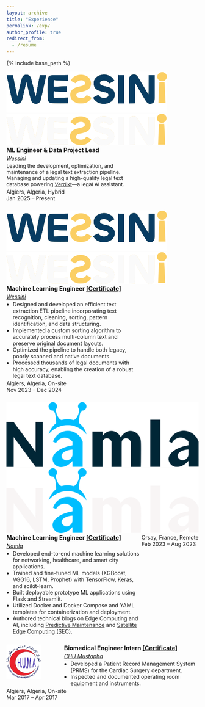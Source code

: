 ```yaml
---
layout: archive
title: "Experience"
permalink: /exp/
author_profile: true
redirect_from:
  - /resume
---
```


{% include base_path %}

<style>
.exp-entry {
  display: flex;
  justify-content: space-between;
  align-items: flex-start;
  margin-bottom: 1.7em;
  flex-wrap: wrap;
}
.exp-details {
  max-width: 70%;
}
.exp-role {
  font-weight: bold;
  font-size: 1.1em;
}
.exp-company {
  margin-top: 0.2em;
  font-style: italic;
}
.exp-desc {
  margin-top: 0.3em;
  font-size: 0.97em;
  margin-bottom: 0.2em;
}
.exp-list {
  margin-top: 0.2em;
  margin-bottom: 0.2em;
  padding-left: 1.2em;
}
</style>

<!-- # Experience -->

<div class="exp-entry">
  <div class="logo-wrapper" aria-label="Wessini">
    <img class="exp-logo logo-light" src="/assets/images/logos/wessini-dark.webp" alt="Wessini Logo">
    <img class="exp-logo logo-dark"  src="/assets/images/logos/wessini-light.webp" alt="Wessini Logo">
  </div>
  <div class="exp-details">
    <div class="exp-role">
      ML Engineer &amp; Data Project Lead
    </div>
    <div class="exp-company">
      <a href="https://www.wessini.co" target="_blank" rel="noopener noreferrer">Wessini</a>
    </div>
    <div class="exp-desc">
      Leading the development, optimization, and maintenance of a legal text extraction pipeline.<br>
      Managing and updating a high-quality legal text database powering <a href="https://www.wessini.co/verdikt" target="_blank" rel="noopener noreferrer">Verdikt</a>—a legal AI assistant.
    </div>
  </div>
  <div class="meta-text">
    Algiers, Algeria, Hybrid<br>
    Jan 2025 – Present
  </div>
</div>

<div class="exp-entry">
  <div class="logo-wrapper" aria-label="Wessini">
    <img class="exp-logo logo-light" src="/assets/images/logos/wessini-dark.webp" alt="Wessini Logo">
    <img class="exp-logo logo-dark"  src="/assets/images/logos/wessini-light.webp" alt="Wessini Logo">
  </div>
  <div class="exp-details">
    <div class="exp-role">
      Machine Learning Engineer
      <a href="https://drive.google.com/file/d/10Cg4OEz2yDeNcuHuq85mjdS7MKGAm4dX/view?usp=drive_link" target="_blank" rel="noopener noreferrer">[Certificate]</a>
    </div>
    <div class="exp-company">
      <a href="https://www.wessini.co" target="_blank" rel="noopener noreferrer">Wessini</a>
    </div>
    <ul class="exp-list">
      <li>Designed and developed an efficient text extraction ETL pipeline incorporating text recognition, cleaning, sorting, pattern identification, and data structuring.</li>
      <li>Implemented a custom sorting algorithm to accurately process multi-column text and preserve original document layouts.</li>
      <li>Optimized the pipeline to handle both legacy, poorly scanned and native documents.</li>
      <li>Processed thousands of legal documents with high accuracy, enabling the creation of a robust legal text database.</li>
    </ul>
  </div>
  <div class="meta-text">
    Algiers, Algeria, On-site<br>
    Nov 2023 – Dec 2024
  </div>
</div>

<div class="exp-entry">
  <div class="logo-wrapper">
    <img class="exp-logo logo-light" src="/assets/images/logos/namla-dark.svg" alt="Namla Logo">
    <img class="exp-logo logo-dark" src="/assets/images/logos/namla-light.svg" alt="Namla Logo">
  </div>
  <div class="exp-details">
    <div class="exp-role">
      Machine Learning Engineer
      <a href="https://drive.google.com/file/d/1wdoDm0Q17TwzkQ2v7TNJF3r4RRb-IoE-/view?usp=drive_link" target="_blank" rel="noopener noreferrer">[Certificate]</a>
    </div>
    <div class="exp-company">
      <a href="https://namla.cloud" target="_blank" rel="noopener noreferrer">Namla</a>
    </div>
    <ul class="exp-list">
      <li>Developed end-to-end machine learning solutions for networking, healthcare, and smart city applications.</li>
      <li>Trained and fine-tuned ML models (XGBoost, VGG16, LSTM, Prophet) with TensorFlow, Keras, and scikit-learn.</li>
      <li>Built deployable prototype ML applications using Flask and Streamlit.</li>
      <li>Utilized Docker and Docker Compose and YAML templates for containerization and deployment.</li>
      <li>Authored technical blogs on Edge Computing and AI, including <a href="https://namla.cloud/blog/empowering-predictive-maintenance-the-role-of-edge-computing-in-the-oil-gas-industry" target="_blank" rel="noopener noreferrer">Predictive Maintenance</a> and <a href="https://namla.cloud/blog/satellite-edge-computing-sec-towards-ai-enabled-satellites" target="_blank" rel="noopener noreferrer">Satellite Edge Computing (SEC)</a>.</li>
    </ul>
  </div>
  <div class="meta-text">
    Orsay, France, Remote<br>
    Feb 2023 – Aug 2023
  </div>
</div>

<div class="exp-entry">
  <div class="logo-wrapper">
    <img class="exp-logo" src="/assets/images/logos/chu.png" alt="Chu-Mustapha Logo">
  </div>
  <div class="exp-details">
    <div class="exp-role">
      Biomedical Engineer Intern
      <a href="https://drive.google.com/file/d/1IT7Uyds5p7rssQc2Ifm93Id75UBvMbvM/view?usp=sharing" target="_blank" rel="noopener noreferrer">[Certificate]</a>
    </div>
    <div class="exp-company">
      <a href="https://www.chu-mustapha.dz" target="_blank" rel="noopener noreferrer">CHU Mustapha</a>
    </div>
    <ul class="exp-list">
      <li>Developed a Patient Record Management System (PRMS) for the Cardiac Surgery department.</li>
      <li>Inspected and documented operating room equipment and instruments.</li>
    </ul>
  </div>
  <div class="meta-text">
    Algiers, Algeria, On-site<br>
    Mar 2017 – Apr 2017
  </div>
</div>
